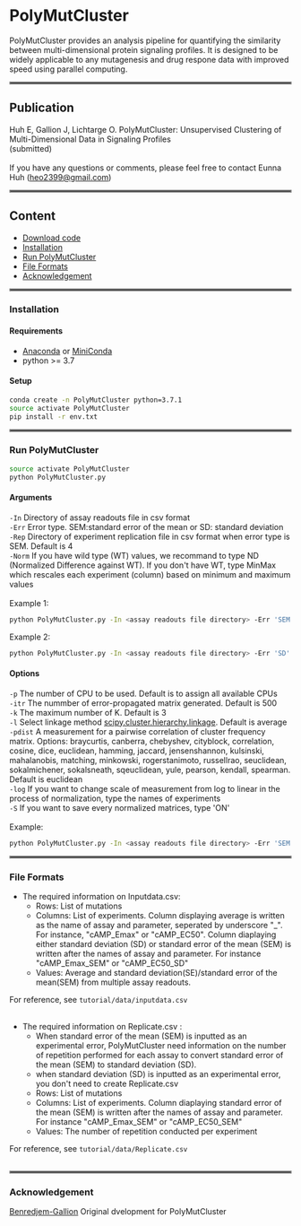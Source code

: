 # PolyMutCluster
PolyMutCluster provides an analysis pipeline for quantifying the similarity between multi-dimensional protein signaling profiles. It is designed to be widely applicable to any mutagenesis and drug respone data with improved speed using parallel computing.<br/>
<hr style="border:2px solid gray"> </hr>

## Publication
Huh E, Gallion J, Lichtarge O. PolyMutCluster: Unsupervised Clustering of Multi-Dimensional Data in Signaling Profiles <br/>
(submitted)<br/><br/>
If you have any questions or comments, please feel free to contact Eunna Huh (heo2399@gmail.com)
<hr style="border:2px solid gray"> </hr>

## Content
* [Download code](#Download-Code)
* [Installation](#Installation)
* [Run PolyMutCluster](#Run-PolyMutCluster)
* [File Formats](#Input-File-Formats)
* [Acknowledgement](#Acknowledgement)
<hr style="border:2px solid gray"> </hr>

### Installation
#### Requirements
* [Anaconda](https://docs.anaconda.com/anaconda/install/) or [MiniConda](https://docs.conda.io/en/latest/miniconda.html)
* python >= 3.7

#### Setup
```bash
conda create -n PolyMutCluster python=3.7.1
source activate PolyMutCluster
pip install -r env.txt
```
<hr style="border:2px solid gray"> </hr>

### Run PolyMutCluster
```bash
source activate PolyMutCluster
python PolyMutCluster.py 
```
#### Arguments <br/>
`-In` Directory of assay readouts file in csv format <br/>
`-Err`  Error type. SEM:standard error of the mean or SD: standard deviation<br/>
`-Rep`  Directory of experiment replication file in csv format when error type is SEM. Default is 4 <br/>
`-Norm` If you have wild type (WT) values, we recommand to type ND (Normalized Difference against WT). If you don't have WT, type MinMax which rescales each experiment (column) based on minimum and maximum values<br/>
<br/>
Example 1:
```bash
python PolyMutCluster.py -In <assay readouts file directory> -Err 'SEM' -Rep <replicate file directory> -Norm 'MinMax'
```
Example 2:
```bash
python PolyMutCluster.py -In <assay readouts file directory> -Err 'SD'  -Norm 'MinMax'
```

#### Options <br/>
`-p`  The number of CPU to be used. Default is to assign all available CPUs <br/>
`-itr`  The nummber of error-propagated matrix generated. Default is 500 <br/>
`-k`  The maximum number of K. Default is 3 <br/>
`-l`  Select linkage method [scipy.cluster.hierarchy.linkage](https://docs.scipy.org/doc/scipy/reference/generated/scipy.cluster.hierarchy.linkage.html). Default is average <br/>
`-pdist`  A measurement for a pairwise correlation of cluster frequency matrix. Options: braycurtis, canberra, chebyshev, cityblock, correlation, cosine, dice, euclidean, hamming, jaccard, jensenshannon, kulsinski, mahalanobis, matching, minkowski, rogerstanimoto, russellrao, seuclidean, sokalmichener, sokalsneath, sqeuclidean, yule, pearson, kendall, spearman. Default is euclidean <br/>
`-log`  If you want to change scale of measurement from log to linear in the process of normalization, type the names of experiments <br/>
`-S`  If you want to save every normalized matrices, type 'ON' <br/> 
<br/>
Example:
```bash
python PolyMutCluster.py -In <assay readouts file directory> -Err 'SEM' -Rep <replicate file directory> -Norm 'ND' -p 3 -iter 1000 -k 7 -l 'ward' -pdist 'euclidean' -log 'EC50' 'tka'  -Save_suppl 'ON'
```

<hr style="border:2px solid gray"> </hr>

### File Formats
* The required information on Inputdata.csv: 
  - Rows: List of mutations
  - Columns: List of experiments. Column displaying average is written as the name of assay and parameter, seperated by underscore "_". For instance, "cAMP_Emax" or "cAMP_EC50". Column diaplaying either standard deviation (SD) or standard error of the mean (SEM) is written after the names of assay and parameter. For instance "cAMP_Emax_SEM" or "cAMP_EC50_SD"
  - Values: Average and standard deviation(SE)/standard error of the mean(SEM) from multiple assay readouts.

For reference, see `tutorial/data/inputdata.csv` <br/> <br/>

* The required information on Replicate.csv :
  - When standard error of the mean (SEM) is inputted as an experimental error, PolyMutCluster need information on the number of repetition performed for each assay to convert standard error of the mean (SEM) to standard deviation (SD).
  - when standard deviation (SD) is inputted as an experimental error, you don't need to create Replicate.csv 
  - Rows: List of mutations
  - Columns: List of experiments. Column diaplaying standard error of the mean (SEM) is written after the names of assay and parameter. For instance "cAMP_Emax_SEM" or "cAMP_EC50_SEM"
  - Values: The number of repetition conducted per experiment

For reference, see `tutorial/data/Replicate.csv` <br/> <br/>
<hr style="border:2px solid gray"> </hr>

### Acknowledgement
[Benredjem-Gallion](https://github.com/JonathanGallion/Benredjem-Gallion) Original dvelopment for PolyMutCluster


